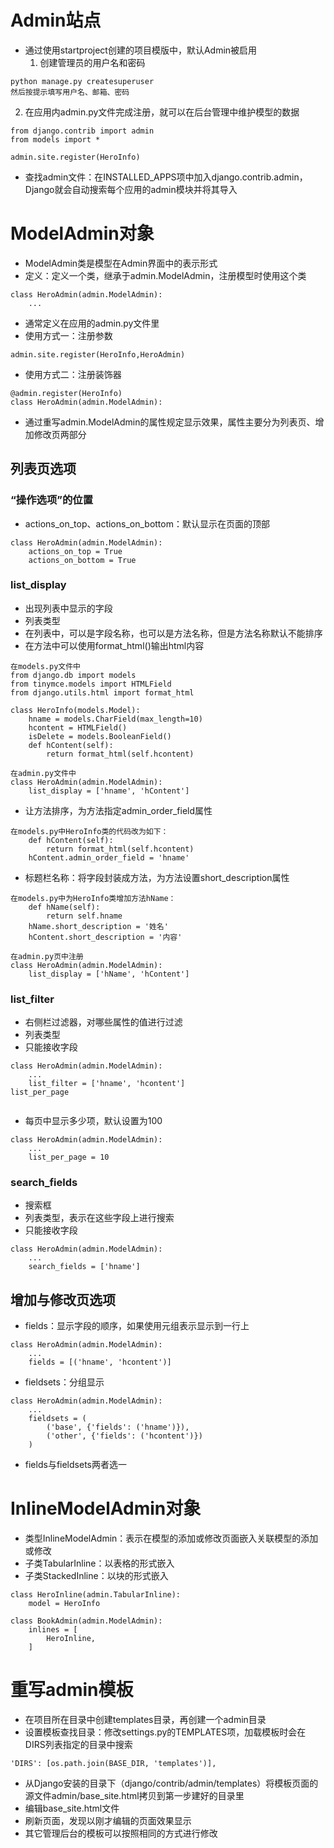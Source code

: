 # Admin站点

- 通过使用startproject创建的项目模版中，默认Admin被启用
  1. 创建管理员的用户名和密码

```
python manage.py createsuperuser
然后按提示填写用户名、邮箱、密码

```

  2. 在应用内admin.py文件完成注册，就可以在后台管理中维护模型的数据

``` 
from django.contrib import admin
from models import *

admin.site.register(HeroInfo)
```
- 查找admin文件：在INSTALLED_APPS项中加入django.contrib.admin，Django就会自动搜索每个应用的admin模块并将其导入

# ModelAdmin对象

- ModelAdmin类是模型在Admin界面中的表示形式
- 定义：定义一个类，继承于admin.ModelAdmin，注册模型时使用这个类


```
class HeroAdmin(admin.ModelAdmin):
    ...

```


- 通常定义在应用的admin.py文件里
- 使用方式一：注册参数

`admin.site.register(HeroInfo,HeroAdmin)`
- 使用方式二：注册装饰器


```
@admin.register(HeroInfo)
class HeroAdmin(admin.ModelAdmin):

```

- 通过重写admin.ModelAdmin的属性规定显示效果，属性主要分为列表页、增加修改页两部分

## 列表页选项

### “操作选项”的位置

- actions_on_top、actions_on_bottom：默认显示在页面的顶部


```
class HeroAdmin(admin.ModelAdmin):
    actions_on_top = True
    actions_on_bottom = True

```

### list_display

- 出现列表中显示的字段
- 列表类型
- 在列表中，可以是字段名称，也可以是方法名称，但是方法名称默认不能排序
- 在方法中可以使用format_html()输出html内容


```
在models.py文件中
from django.db import models
from tinymce.models import HTMLField
from django.utils.html import format_html

class HeroInfo(models.Model):
    hname = models.CharField(max_length=10)
    hcontent = HTMLField()
    isDelete = models.BooleanField()
    def hContent(self):
        return format_html(self.hcontent)

在admin.py文件中
class HeroAdmin(admin.ModelAdmin):
    list_display = ['hname', 'hContent']

```

- 让方法排序，为方法指定admin_order_field属性


```
在models.py中HeroInfo类的代码改为如下：
    def hContent(self):
        return format_html(self.hcontent)
    hContent.admin_order_field = 'hname'

```

- 标题栏名称：将字段封装成方法，为方法设置short_description属性


```
在models.py中为HeroInfo类增加方法hName：
    def hName(self):
        return self.hname
    hName.short_description = '姓名'
    hContent.short_description = '内容'

在admin.py页中注册
class HeroAdmin(admin.ModelAdmin):
    list_display = ['hName', 'hContent']

```

### list_filter

- 右侧栏过滤器，对哪些属性的值进行过滤
- 列表类型
- 只能接收字段


```
class HeroAdmin(admin.ModelAdmin):
    ...
    list_filter = ['hname', 'hcontent']
list_per_page


```


- 每页中显示多少项，默认设置为100


```
class HeroAdmin(admin.ModelAdmin):
    ...
    list_per_page = 10

```

### search_fields

- 搜索框
- 列表类型，表示在这些字段上进行搜索
- 只能接收字段


```
class HeroAdmin(admin.ModelAdmin):
    ...
    search_fields = ['hname']

```

## 增加与修改页选项

- fields：显示字段的顺序，如果使用元组表示显示到一行上


```
class HeroAdmin(admin.ModelAdmin):
    ...
    fields = [('hname', 'hcontent')]

```

- fieldsets：分组显示


```
class HeroAdmin(admin.ModelAdmin):
    ...
    fieldsets = (
        ('base', {'fields': ('hname')}),
        ('other', {'fields': ('hcontent')})
    )

```

- fields与fieldsets两者选一

# InlineModelAdmin对象

- 类型InlineModelAdmin：表示在模型的添加或修改页面嵌入关联模型的添加或修改
- 子类TabularInline：以表格的形式嵌入
- 子类StackedInline：以块的形式嵌入


```
class HeroInline(admin.TabularInline):
    model = HeroInfo

class BookAdmin(admin.ModelAdmin):
    inlines = [
        HeroInline,
    ]

```

# 重写admin模板

- 在项目所在目录中创建templates目录，再创建一个admin目录
- 设置模板查找目录：修改settings.py的TEMPLATES项，加载模板时会在DIRS列表指定的目录中搜索

`'DIRS': [os.path.join(BASE_DIR, 'templates')],`
- 从Django安装的目录下（django/contrib/admin/templates）将模板页面的源文件admin/base_site.html拷贝到第一步建好的目录里
- 编辑base_site.html文件
- 刷新页面，发现以刚才编辑的页面效果显示
- 其它管理后台的模板可以按照相同的方式进行修改